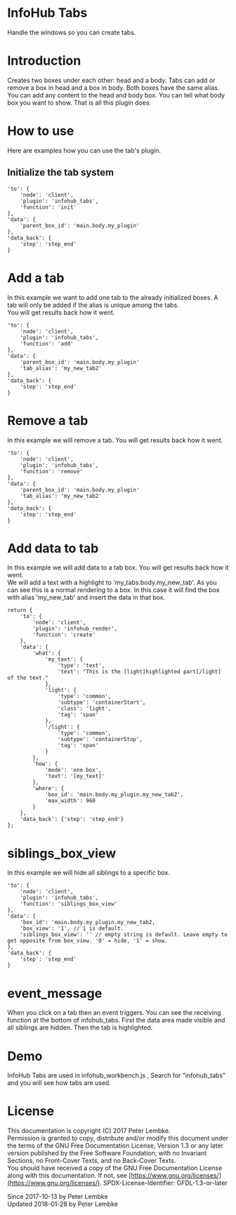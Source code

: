 # InfoHub Tabs

Handle the windows so you can create tabs.

# Introduction

Creates two boxes under each other: head and a body. Tabs can add or remove a box in head and a box in body. Both boxes
have the same alias.  
You can add any content to the head and body box. You can tell what body box you want to show. That is all this plugin
does.

# How to use

Here are examples how you can use the tab's plugin.

## Initialize the tab system

```
'to': {
    'node': 'client',
    'plugin': 'infohub_tabs',
    'function': 'init'
},
'data': {
    'parent_box_id': 'main.body.my_plugin'
},
'data_back': {
    'step': 'step_end'
}
```

# Add a tab

In this example we want to add one tab to the already initialized boxes. A tab will only be added if the alias is unique
among the tabs.  
You will get results back how it went.

```
'to': {
    'node': 'client',
    'plugin': 'infohub_tabs',
    'function': 'add'
},
'data': {
    'parent_box_id': 'main.body.my_plugin'
    'tab_alias': 'my_new_tab2'
},
'data_back': {
    'step': 'step_end'
}
```

# Remove a tab

In this example we will remove a tab. You will get results back how it went.

```
'to': {
    'node': 'client',
    'plugin': 'infohub_tabs',
    'function': 'remove'
},
'data': {
    'parent_box_id': 'main.body.my_plugin'
    'tab_alias': 'my_new_tab2'
},
'data_back': {
    'step': 'step_end'
}
```

# Add data to tab

In this example we will add data to a tab box. You will get results back how it went.  
We will add a text with a highlight to 'my_tabs.body.my_new_tab'. As you can see this is a normal rendering to a box. In
this case it will find the box with alias 'my_new_tab' and insert the data in that box.

```
return {
    'to': {
        'node': 'client',
        'plugin': 'infohub_render',
        'function': 'create'
    },
    'data': {
        'what': {
            'my_text': {
                'type': 'text',
                'text': "This is the [light]highlighted part[/light] of the text."
            },
            'light': {
                'type': 'common',
                'subtype': 'containerStart',
                'class': 'light',
                'tag': 'span'
            },
            '/light': {
                'type': 'common',
                'subtype': 'containerStop',
                'tag': 'span'
            }
        },
        'how': {
            'mode': 'one box',
            'text': '[my_text]'
        },
        'where': {
            'box_id': 'main.body.my_plugin.my_new_tab2',
            'max_width': 960
        }
    },
    'data_back': {'step': 'step_end'}
};
```

# siblings_box_view

In this example we will hide all siblings to a specific box.

```
'to': {
    'node': 'client',
    'plugin': 'infohub_tabs',
    'function': 'siblings_box_view'
},
'data': {
    'box_id': 'main.body.my_plugin.my_new_tab2,
    'box_view': '1', // 1 is default.
    'siblings_box_view': '' // empty string is default. Leave empty to get opposite from box_view. '0' = hide, '1' = show.
},
'data_back': {
    'step': 'step_end'
}
```

# event_message

When you click on a tab then an event triggers. You can see the receiving function at the bottom of infohub_tabs. First
the data area made visible and all siblings are hidden. Then the tab is highlighted.

# Demo

InfoHub Tabs are used in infohub_workbench.js , Search for "infohub_tabs" and you will see how tabs are used.

# License

This documentation is copyright (C) 2017 Peter Lembke.  
Permission is granted to copy, distribute and/or modify this document under the terms of the GNU Free Documentation
License, Version 1.3 or any later version published by the Free Software Foundation; with no Invariant Sections, no
Front-Cover Texts, and no Back-Cover Texts.  
You should have received a copy of the GNU Free Documentation License along with this documentation. If not,
see [https://www.gnu.org/licenses/](https://www.gnu.org/licenses/). SPDX-License-Identifier: GFDL-1.3-or-later

Since 2017-10-13 by Peter Lembke  
Updated 2018-01-28 by Peter Lembke  
